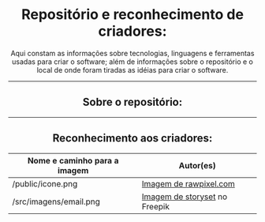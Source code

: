 <div align="center">
  <h1>Repositório e reconhecimento de criadores:</h1>
  <p>Aqui constam as informações sobre tecnologias, linguagens e ferramentas usadas para criar o software; além de informações sobre o repositório e o local de onde foram tiradas as idéias para criar o software.</p>
  <hr>

  <h2>Sobre o repositório:</h2>

  <hr>
  
  <h2>Reconhecimento aos criadores:</h2>
  
  Nome e caminho para a imagem | Autor(es)
  --- | ---
  /public/icone.png | <a href="https://www.freepik.com/free-vector/illustration-financial-concept_2606581.htm#query=sifr%C3%A3o&position=3&from_view=search&track=sph">Imagem de rawpixel.com</a>
  /src/imagens/email.png | <a href="https://br.freepik.com/vetores-gratis/ilustracao-do-conceito-de-e-mails_7119119.htm#query=email&position=44&from_view=search&track=sph">Imagem de storyset</a> no Freepik
</div>
